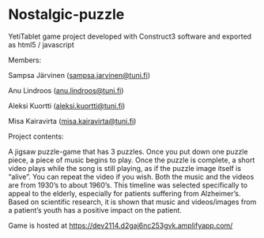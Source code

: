 # Nostalgic-puzzle

YetiTablet game project developed with Construct3 software and exported as html5 / javascript

Members:  

Sampsa Järvinen (sampsa.jarvinen@tuni.fi) 

Anu Lindroos (anu.lindroos@tuni.fi) 

Aleksi Kuortti (aleksi.kuortti@tuni.fi) 

Misa Kairavirta (misa.kairavirta@tuni.fi) 


Project contents:  

A jigsaw puzzle-game that has 3 puzzles. Once you put down one puzzle piece, a piece of music begins to play. Once the puzzle is complete, a short video plays while the song is still playing, as if the puzzle image itself is “alive”. You can repeat the video if you wish. Both the music and the videos are from 1930’s to about 1960’s. This timeline was selected specifically to appeal to the elderly, especially for patients suffering from Alzheimer’s. Based on scientific research, it is shown that music and videos/images from a patient’s youth has a positive impact on the patient.

Game is hosted at https://dev2114.d2gaj6nc253gvk.amplifyapp.com/
